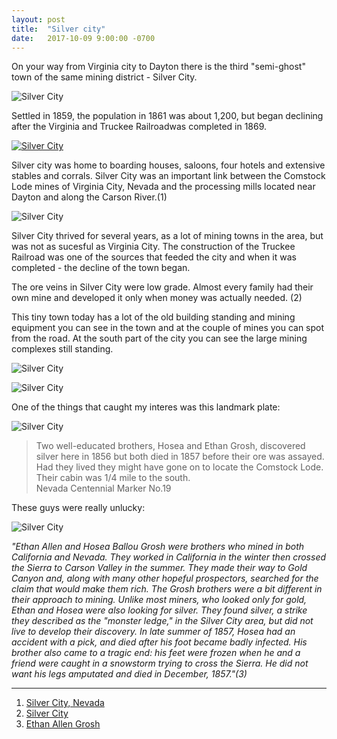 ```yaml
---
layout: post
title:  "Silver city"
date:   2017-10-09 9:00:00 -0700
---
```


On your way from Virginia city to Dayton there is the third "semi-ghost" town of the same mining district - Silver City. 

![Silver City][silver_city1]

Settled in 1859, the population in 1861 was about 1,200, but began declining after the Virginia and Truckee Railroadwas completed in 1869.

[![Silver City][silver_city7]](https://www.google.com/maps/place/Silver+City,+NV+89428/)

Silver city was home to boarding houses, saloons, four hotels and extensive stables and corrals. Silver City was an important link between the Comstock Lode mines of Virginia City, Nevada and the processing mills located near Dayton and along the Carson River.(1)

![Silver City][silver_city2]

Silver City thrived for several years, as a lot of mining towns in the area, but was not as sucesful as Virginia City. The construction of the Truckee Railroad was one of the sources that feeded the city and when it was completed - the decline of the town began.

The ore veins in Silver City were low grade. Almost every family had their own mine and developed it only when money was actually needed. (2)

This tiny town today has a lot of the old building standing and mining equipment you can see in the town and at the couple of mines you can spot from the road. At the south part of the city you can see the large mining complexes still standing.

![Silver City][silver_city3]

![Silver City][silver_city4]


 One of the things that caught my interes was this landmark plate: 

![Silver City][silver_city5]

>Two well-educated brothers, Hosea and Ethan Grosh, discovered silver here in 1856 but both died in 1857 before their ore was assayed. Had they lived they might have gone on to locate the Comstock Lode. Their cabin was 1/4 mile to the south.
><br>
>Nevada Centennial Marker No.19

 These guys were really unlucky:

![Silver City][silver_city6]

<i>"Ethan Allen and Hosea Ballou Grosh were brothers who mined in both California and Nevada. They worked in California in the winter then crossed the Sierra to Carson Valley in the summer. They made their way to Gold Canyon and, along with many other hopeful prospectors, searched for the claim that would make them rich. 
The Grosh brothers were a bit different in their approach to mining. Unlike most miners, who looked only for gold, Ethan and Hosea were also looking for silver. They found silver, a strike they described as the "monster ledge," in the Silver City area, but did not live to develop their discovery. In late summer of 1857, Hosea had an accident with a pick, and died after his foot became badly infected. His brother also came to a tragic end: his feet were frozen when he and a friend were caught in a snowstorm trying to cross the Sierra. He did not want his legs amputated and died in December, 1857."(3)</i> 

***

1. [Silver City, Nevada](http://westernmininghistory.com/towns/nevada/silver-city2/)
2. [Silver City](http://silverstateghosttowns.com/silvercity.html)
3. [Ethan Allen Grosh](https://www.findagrave.com/cgi-bin/fg.cgi?page=gr&GRid=43164218)

[silver_city1]: {{site.url}}/assets/img/09102017-SilverCity/09102017-silvercity-1.jpg "Silver City view"
[silver_city2]: {{site.url}}/assets/img/09102017-SilverCity/09102017-silvercity-2.jpg "Silver City view"
[silver_city3]: {{site.url}}/assets/img/09102017-SilverCity/09102017-silvercity-3.jpg "Silver City view"
[silver_city4]: {{site.url}}/assets/img/09102017-SilverCity/09102017-silvercity-4.jpg "Silver City view"
[silver_city5]: {{site.url}}/assets/img/09102017-SilverCity/09102017-silvercity-5.jpg "Silver City view"
[silver_city6]: {{site.url}}/assets/img/09102017-SilverCity/09102017-silvercity-brothers.jpg "Hosea and Ethan Grosh"
[silver_city7]: {{site.url}}/assets/img/09102017-SilverCity/09102017-silvercity-map.png "Silver City map"
